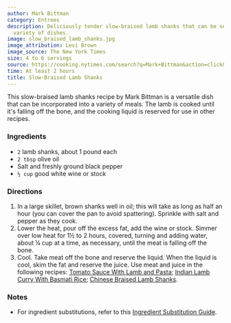 ```yaml
---
author: Mark Bittman
category: Entrees
description: Deliciously tender slow-braised lamb shanks that can be served with a
  variety of dishes.
image: slow_braised_lamb_shanks.jpg
image_attribution: Levi Brown
image_source: The New York Times
size: 4 to 6 servings
source: https://cooking.nytimes.com/search?q=Mark+Bittman&action=click&module=byline&region=recipe%20page
time: At least 2 hours
title: Slow-Braised Lamb Shanks
---
```

This slow-braised lamb shanks recipe by Mark Bittman is a versatile dish that can be incorporated into a variety of meals. The lamb is cooked until it's falling off the bone, and the cooking liquid is reserved for use in other recipes.

### Ingredients

* `2` lamb shanks, about 1 pound each
* `2 tbsp` olive oil
* Salt and freshly ground black pepper
* `½ cup` good white wine or stock

### Directions

1. In a large skillet, brown shanks well in oil; this will take as long as half an hour (you can cover the pan to avoid spattering). Sprinkle with salt and pepper as they cook.
2. Lower the heat, pour off the excess fat, add the wine or stock. Simmer over low heat for 1½ to 2 hours, covered, turning and adding water, about ¼ cup at a time, as necessary, until the meat is falling off the bone.
3. Cool. Take meat off the bone and reserve the liquid. When the liquid is cool, skim the fat and reserve the juice. Use meat and juice in the following recipes: [Tomato Sauce With Lamb and Pasta](https://cooking.nytimes.com/recipes/1014428-tomato-sauce-with-lamb-and-pasta); [Indian Lamb Curry With Basmati Rice](https://cooking.nytimes.com/recipes/1014429-indian-lamb-curry-with-basmati-rice); [Chinese Braised Lamb Shanks](https://cooking.nytimes.com/recipes/1014430-chinese-braised-lamb-shanks).

### Notes

- For ingredient substitutions, refer to this [Ingredient Substitution Guide](https://cooking.nytimes.com/guides/79-substitutions-for-cooking).